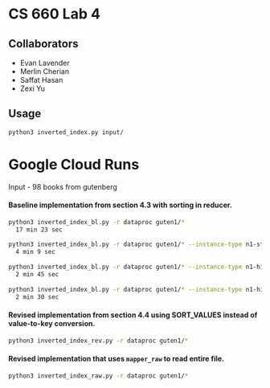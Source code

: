 # CS 660 Lab 4
## Collaborators
- Evan Lavender
- Merlin Cherian
- Saffat Hasan
- Zexi Yu

## Usage
```bash
python3 inverted_index.py input/
```

# Google Cloud Runs
Input - 98 books from gutenberg

#### Baseline implementation from section 4.3 with sorting in reducer.
```bash
python3 inverted_index_bl.py -r dataproc guten1/* 
  17 min 23 sec
  
python3 inverted_index_bl.py -r dataproc guten1/* --instance-type n1-standard-2 --num-core-instances 7
  4 min 9 sec
  
python3 inverted_index_bl.py -r dataproc guten1/* --instance-type n1-highcpu-4 --num-core-instances 5
  2 min 45 sec	
  
python3 inverted_index_bl.py -r dataproc guten1/* --instance-type n1-highcpu-8 --num-core-instances 2
  2 min 30 sec	
```
#### Revised implementation from section 4.4 using SORT_VALUES instead of value-to-key conversion.
```bash
python3 inverted_index_rev.py -r dataproc guten1/*
```

#### Revised implementation that uses ```mapper_raw``` to read entire file.
```bash
python3 inverted_index_raw.py -r dataproc guten1/*
```
